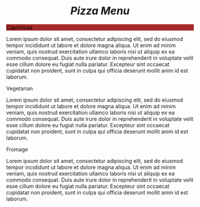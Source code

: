 <!DOCTYPE hTML>
<html>
<head>
<link rel="stylesheet" type="text/css href="/Module2/css.css">
<meta charset="utf-8">
<title>Module2-assigment</title>
<style>
  
*{
  box-sizing: border-box;
}
h1 { 
  color: black
  font-size: 23px;
  font-weight: bold;
  font-style: italic;
  text-align: center;
}

p{
  margin-right: auto;
  margin-left: auto;
  color: black;
}

#box{
 border: 1px solid black;
  background-color: blue;
  width: 333px;
  padding: 30px 60px 30px 60px;
  }
  #t1{
  color: black;
  background-color: brown;
  position: top right;
  }

#t2{
  color: purple;
  background-color:yellow ;
  position: top right;
  }
  
  #t3{
  color: white;
  background-color: red;
  position: top right;
  }
  
.row{
  width: 100%;
}

@media (min-width: 950px) and (max-width: 1199) {
  .col-lg-1, .col-lg-2, .col-lg-3 {
  float: left;
  border: 1px;
}
.col-lg-1 {
  width: 33.33%;
}
.col-lg-2 {
  width: 33.33%;
}
.col-lg-3 {
  width: 33.33%;
}
}

@media (min-width: 950px) and (max-width: 1199) {
  .col-md-1, .col-md-2, .col-md-3 {
  float: left;
  border: 1px;
}
.col-md-1 {
  width: 33.33%;
}
.col-md-2 {
  width: 33.33%;
}
.col-md-3 {
  width: 33.33%;
}
}

</style>
</head>
<body>
<h1>Pizza Menu</h1>
  
<div class="row">
  <div class="col-lg-3 col-md-4">
<div id="box">
  <div id=t1>
    <p>Capriciosa</p>
  </div>
  <p>Lorem ipsum dolor sit amet, consectetur adipiscing elit, sed do eiusmod tempor incididunt ut labore et dolore magna aliqua. Ut enim ad minim veniam, quis nostrud exercitation ullamco laboris nisi ut aliquip ex ea commodo consequat. Duis aute irure dolor in reprehenderit in voluptate velit esse cillum dolore eu fugiat nulla pariatur. Excepteur sint occaecat cupidatat non proident, sunt in culpa qui officia deserunt mollit anim id est laborum.
  </p>
</div>
<div class="row">
  <div class="col-lg-3 col-md-4">
<div id="box">
  <div id=t2>
    <p>Vegetarian</p>
  </div>
  <p>Lorem ipsum dolor sit amet, consectetur adipiscing elit, sed do eiusmod tempor incididunt ut labore et dolore magna aliqua. Ut enim ad minim veniam, quis nostrud exercitation ullamco laboris nisi ut aliquip ex ea commodo consequat. Duis aute irure dolor in reprehenderit in voluptate velit esse cillum dolore eu fugiat nulla pariatur. Excepteur sint occaecat cupidatat non proident, sunt in culpa qui officia deserunt mollit anim id est laborum.
  </p>
</div>
<div class="row">
  <div class="col-lg-3 col-md-4">
<div id="box">
  <div id=t3>
    <p>Fromage</p>
  </div>
  <p>Lorem ipsum dolor sit amet, consectetur adipiscing elit, sed do eiusmod tempor incididunt ut labore et dolore magna aliqua. Ut enim ad minim veniam, quis nostrud exercitation ullamco laboris nisi ut aliquip ex ea commodo consequat. Duis aute irure dolor in reprehenderit in voluptate velit esse cillum dolore eu fugiat nulla pariatur. Excepteur sint occaecat cupidatat non proident, sunt in culpa qui officia deserunt mollit anim id est laborum.
  </p>
</div>
</body>
</html>
